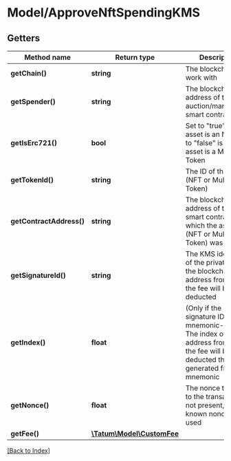 # Model/ApproveNftSpendingKMS

## Getters

Method name | Return type | Description | Notes
------------ | ------------- | ------------- | -------------
**getChain()** | **string** | The blockchain to work with |
**getSpender()** | **string** | The blockchain address of the auction/marketplace smart contract |
**getIsErc721()** | **bool** | Set to "true" if the asset is an NFT; set to "false" is the asset is a Multi Token |
**getTokenId()** | **string** | The ID of the asset (NFT or Multi Token) |
**getContractAddress()** | **string** | The blockchain address of the smart contract from which the asset (NFT or Multi Token) was minted |
**getSignatureId()** | **string** | The KMS identifier of the private key of the blockchain address from which the fee will be deducted |
**getIndex()** | **float** | (Only if the signature ID is mnemonic-based) The index of the address from which the fee will be deducted that was generated from the mnemonic | [optional]
**getNonce()** | **float** | The nonce to be set to the transaction; if not present, the last known nonce will be used | [optional]
**getFee()** | [**\Tatum\Model\CustomFee**](CustomFee.md) |  | [optional]

[[Back to Index]](../index.md)
